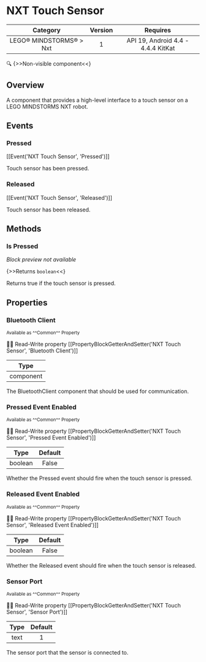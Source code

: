 # NXT Touch Sensor

| Category | Version | Requires |
|:--------:|:-------:|:--------:|
|LEGO® MINDSTORMS® > Nxt|1|API 19, Android 4.4 - 4.4.4 KitKat|

:mag: {>>Non-visible component<<}

## Overview

A component that provides a high-level interface to a touch sensor on a LEGO MINDSTORMS NXT robot.

## Events

### Pressed

[[Event('NXT Touch Sensor', 'Pressed')]]

Touch sensor has been pressed.

### Released

[[Event('NXT Touch Sensor', 'Released')]]

Touch sensor has been released.

## Methods

### Is Pressed

_Block preview not available_

{>>Returns `boolean`<<}

Returns true if the touch sensor is pressed.

## Properties

### Bluetooth Client

<small>Available as ^^Common^^ Property</small>

:eyes::pencil: Read-Write property
[[PropertyBlockGetterAndSetter('NXT Touch Sensor', 'Bluetooth Client')]]

| Type |
|:----:|
|component|

The BluetoothClient component that should be used for communication.

### Pressed Event Enabled

<small>Available as ^^Common^^ Property</small>

:eyes::pencil: Read-Write property
[[PropertyBlockGetterAndSetter('NXT Touch Sensor', 'Pressed Event Enabled')]]

| Type | Default |
|:----:|:-------:|
|boolean|False|

Whether the Pressed event should fire when the touch sensor is pressed.

### Released Event Enabled

<small>Available as ^^Common^^ Property</small>

:eyes::pencil: Read-Write property
[[PropertyBlockGetterAndSetter('NXT Touch Sensor', 'Released Event Enabled')]]

| Type | Default |
|:----:|:-------:|
|boolean|False|

Whether the Released event should fire when the touch sensor is released.

### Sensor Port

<small>Available as ^^Common^^ Property</small>

:eyes::pencil: Read-Write property
[[PropertyBlockGetterAndSetter('NXT Touch Sensor', 'Sensor Port')]]

| Type | Default |
|:----:|:-------:|
|text|1|

The sensor port that the sensor is connected to.
